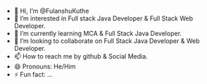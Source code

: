 - 👋 Hi, I’m @FulanshuKuthe 
- 👀 I’m interested in Full stack Java Developer & Full Stack Web Developer.
- 🌱 I’m currently learning MCA & Full Stack Java Developer.
- 💞️ I’m looking to collaborate on Full Stack Java Developer & Web Developer.
- 📫 How to reach me by github & Social Media. 
- 😄 Pronouns: He/Him
- ⚡ Fun fact: ...

<!---
FulanshuKuthe/FulanshuKuthe is a ✨ special ✨ repository because its `README.md` (this file) appears on your GitHub profile.
You can click the Preview link to take a look at your changes.
--->
